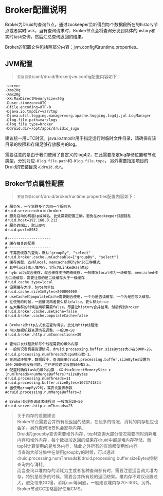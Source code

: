 Broker配置说明
==============================

Broker为Druid的查询节点，通过zookeeper监听得到每个数据段所在的history节点或者实时task，当有查询请求时，Broker节点会将查询分发到具体的history和实时task查询，然后汇总查询返回的结果。  

Broker的配置文件包括两部分内容：jvm.config和runtime.properties。  

## JVM配置  
>`安装目录`/conf/druid/Broker/jvm.config配置内容如下：  

```
-server
-Xms20g
-Xmx20g
-XX:MaxDirectMemorySize=20g
-Duser.timezone=UTC
-Dfile.encoding=UTF-8
-Djava.io.tmpdir=var/tmp
-Djava.util.logging.manager=org.apache.logging.log4j.jul.LogManager
-Dlog.file.path=var/logs
-Dlog.file.type=broker
-Ddruid.dir=/opt/apps/druidio_sugo

```
建议统一用UTC时区，java.io.tmpdir用于指定运行时临时文件目录，请确保有该目录的权限和存储足够存放服务的log。  

需要注意的是由于我们使用了自定义的log4j2，在此需要指定log存储位置和节点类型，分别对应`-Dlog.file.path`和`-Dlog.file.type`，
另外需要指定项目的Druid的安装目录`-Ddruid.dir`。  

## Broker节点属性配置  
>`安装目录`/conf/druid/broker/runtime.properties配置内容如下：

```
# 服务名，一个集群多个为同一个服务名
druid.service=druid/broker
# 服务启动的机器ip或域名，此处需要配置正确，避免在zookeeper引起错乱
druid.host=192.168.0.212
# 服务的端口，默认即可
druid.port=8082

#--------------------
# 缓存相关的配置
#--------------------
# 不需要缓存的查询，默认"groupBy", "select"
druid.broker.cache.unCacheable=["groupBy", "select"]
# 缓存类型，支持local、memcached和hybrid三种模式，
# 其中local表示堆内存，实际为LinkedHashMap
# hybrid为混合缓存，混合缓存支持两级缓存，一般情况local作为一级缓存，memcached作为二级缓存，需要注意的是二级缓存大于一级缓存
druid.cache.type=local
# 设置缓存大小，byte为单位
druid.cache.sizeInBytes=200000000
# useCache和populateCache需要配合使用，一个为是否读缓存，一个为是否写入缓存。
# 在使用的时候，一般情况两者要么都为false，要么都为true
# 在大集群的时候这两项需要false，尽量让history合并结果，然后传到broker
druid.broker.cache.useCache=false
druid.broker.cache.populateCache=false

# Broker以http方式发送查询请求，此处为http线程池
# 可以根据机器资源情况调整，一般30~50
druid.broker.http.numConnections=30

# 查询并发线程数和每个线程需要的堆外内存
# 一般情况看机器资源情况，druid.processing.buffer.sizeBytes大小在500M-2G，druid.processing.numThreads为cpu核心数-1。
# 在测试环境中，数据段小，查询简单druid.processing.buffer.sizeBytes设置为100-200M也没有问题，生产环境建议设置500M以上。
# 配置时确保task的堆外内存 -XX:MaxDirectMemorySize > (numThreads+numMergeBuffers)*sizeBytes
druid.processing.numThreads=11
druid.processing.buffer.sizeBytes=1073741824
# 当使用groupByV2时，需要设置该参数
#druid.processing.numMergeBuffers=3

# Broker处理查询请求线程池 一般情况20~50
druid.server.http.numThreads=25

```

>关于内存的设置建议  
Broker节点需要合并所有段返回的结果，在段多的情况，消耗的内存相应也会多，另外查询场景也会影响内存。  
Druid的groupby查询需要堆外内存，topN查询大部分情况需要同时消耗堆内存和堆外内存，每个数据段返回的结果在druid中都是堆内存存储，而topN计算使用的是堆外内存，除此之外所有的查询都使用堆内存。  
当查询大部分集中在使用groupby的时候，可以通过druid.processing.numThreads和druid.processing.buffer.sizeBytes控制查询内存消耗。  
而当查询以堆内存的消耗为主或者各种查询都有时，需要注意适当调大堆内存，特别是段多的时候，需要合并所有段的返回结果。堆内存不建议设置过大，避免带来GC慢，消耗cpu等问题，一般建议堆内存20~30G。另外，Broker节点GC策略最好使用CMS。